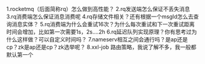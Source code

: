 1.rocketmq（后面简称rq）怎么做到高性能？
2.rq发送端怎么保证不丢失消息
3.rq消费端怎么保证消息消费呢
4.rq存储文件相关？还有根据一个msgId怎么去查询消息实体？
5.rq消费端为什么会重试16次？为什么每次重试和下一次重试距离时间会增加，比如第一次需要1s，2s….2h
6.rq延迟队列实现原理？你有思考过为什么这样做？可以自定义时间吗？
7.nameserv相互之间会通行吗？是ap还是cp？zk是ap还是cp？zk选举呢？
8.xxl-job 路由策略，我说了解不多，我一般都默认第一个